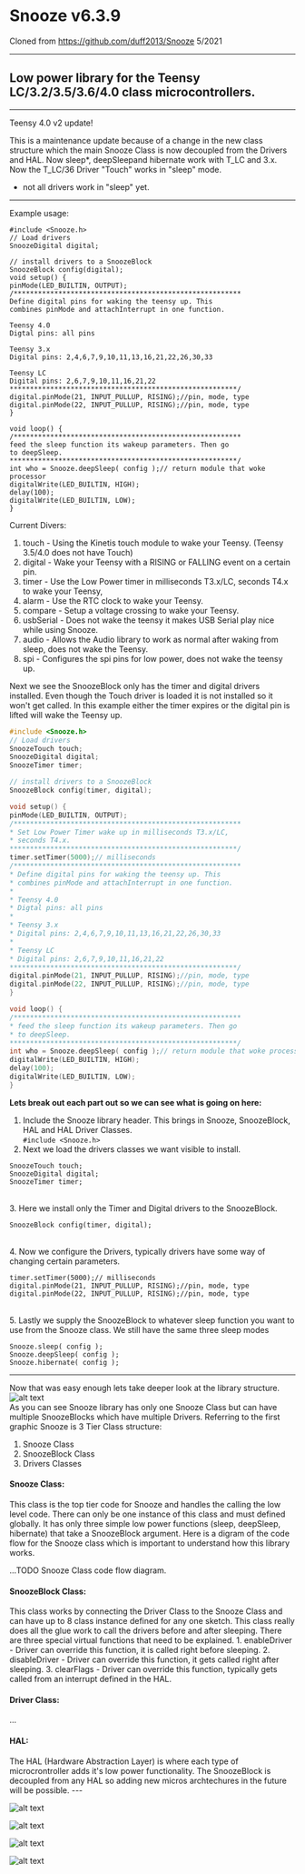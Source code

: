 # Snooze v6.3.9

Cloned from https://github.com/duff2013/Snooze 5/2021

---
Low power library for the Teensy LC/3.2/3.5/3.6/4.0 class microcontrollers.
---
***
Teensy 4.0 v2 update!

This is a maintenance update because of a change in the new class structure which the main Snooze Class is now decoupled from the Drivers and HAL.  Now sleep*, deepSleepand hibernate work with T_LC and 3.x. Now the T_LC/36  Driver "Touch" works in "sleep" mode. 

* not all drivers work in "sleep" yet.
***

Example usage:
```
#include <Snooze.h>
// Load drivers
SnoozeDigital digital;

// install drivers to a SnoozeBlock
SnoozeBlock config(digital);
void setup() {
pinMode(LED_BUILTIN, OUTPUT);
/********************************************************
Define digital pins for waking the teensy up. This
combines pinMode and attachInterrupt in one function.

Teensy 4.0
Digtal pins: all pins

Teensy 3.x
Digital pins: 2,4,6,7,9,10,11,13,16,21,22,26,30,33

Teensy LC
Digital pins: 2,6,7,9,10,11,16,21,22
********************************************************/
digital.pinMode(21, INPUT_PULLUP, RISING);//pin, mode, type
digital.pinMode(22, INPUT_PULLUP, RISING);//pin, mode, type
}

void loop() {
/********************************************************
feed the sleep function its wakeup parameters. Then go
to deepSleep.
********************************************************/
int who = Snooze.deepSleep( config );// return module that woke processor
digitalWrite(LED_BUILTIN, HIGH);
delay(100);
digitalWrite(LED_BUILTIN, LOW);
}
```

Current Divers:
1. touch     - Using the Kinetis touch module to wake your Teensy. (Teensy 3.5/4.0 does not have Touch)
2. digital   - Wake your Teensy with a RISING or FALLING event on a certain pin.
3. timer     - Use the Low Power timer in milliseconds T3.x/LC, seconds T4.x to wake your Teensy,
4. alarm     - Use the RTC clock to wake your Teensy.
5. compare   - Setup a voltage crossing to wake your Teensy.
6. usbSerial - Does not wake the teensy it makes USB Serial play nice while using Snooze.
7. audio     - Allows the Audio library to work as normal after waking from sleep, does not wake the Teensy.
8. spi       - Configures the spi pins for low power, does not wake the teensy up.

Next we see the SnoozeBlock only has the timer and digital drivers installed. Even though the Touch driver is loaded it is not installed so it won't get called. In this example either the timer expires or the digital pin is lifted will wake the Teensy up.<br>
```c
#include <Snooze.h>
// Load drivers
SnoozeTouch touch;
SnoozeDigital digital;
SnoozeTimer timer;

// install drivers to a SnoozeBlock
SnoozeBlock config(timer, digital);

void setup() {
pinMode(LED_BUILTIN, OUTPUT);
/********************************************************
* Set Low Power Timer wake up in milliseconds T3.x/LC, 
* seconds T4.x.
********************************************************/
timer.setTimer(5000);// milliseconds
/********************************************************
* Define digital pins for waking the teensy up. This
* combines pinMode and attachInterrupt in one function.
* 
* Teensy 4.0
* Digtal pins: all pins
*
* Teensy 3.x
* Digital pins: 2,4,6,7,9,10,11,13,16,21,22,26,30,33
*
* Teensy LC
* Digital pins: 2,6,7,9,10,11,16,21,22
********************************************************/
digital.pinMode(21, INPUT_PULLUP, RISING);//pin, mode, type
digital.pinMode(22, INPUT_PULLUP, RISING);//pin, mode, type
}

void loop() {
/********************************************************
* feed the sleep function its wakeup parameters. Then go 
* to deepSleep.
********************************************************/
int who = Snooze.deepSleep( config );// return module that woke processor
digitalWrite(LED_BUILTIN, HIGH);
delay(100);
digitalWrite(LED_BUILTIN, LOW);
}
```
<b>Lets break out each part out so we can see what is going on here:</b><br>
1. Include the Snooze library header. This brings in Snooze, SnoozeBlock, HAL and HAL Driver Classes.<br>
```#include <Snooze.h>```<br>
2. Next we load the drivers classes we want visible to install.<br>
```
SnoozeTouch touch;
SnoozeDigital digital;
SnoozeTimer timer;
```
<br>
3. Here we install only the Timer and Digital drivers to the SnoozeBlock.

```
SnoozeBlock config(timer, digital);
```

<br>
4. Now we configure the Drivers, typically drivers have some way of changing certain parameters.

```
timer.setTimer(5000);// milliseconds
digital.pinMode(21, INPUT_PULLUP, RISING);//pin, mode, type
digital.pinMode(22, INPUT_PULLUP, RISING);//pin, mode, type
```
<br>
5. Lastly we supply the SnoozeBlock to whatever sleep function you want to use from the Snooze class. We still have the same three sleep modes

```
Snooze.sleep( config );
Snooze.deepSleep( config );
Snooze.hibernate( config );
```


---
Now that was easy enough lets take deeper look at the library structure.<br>
![alt text](https://github.com/duff2013/Snooze/blob/master/images/Snooze_Class_Layout/Slide3.png "Snooze Library Layout")
<br>
As you can see Snooze library has only one Snooze Class but can have multiple SnoozeBlocks which have multiple Drivers. Referring to the first graphic Snooze is 3 Tier Class structure:

1. Snooze Class<br>
2. SnoozeBlock Class<br>
3. Drivers Classes<br>

<h4> Snooze Class:</h4>
This class is the top tier code for Snooze and handles the calling the low level code. There can only be one instance of this class and must defined globally. It has only three simple low power functions (sleep, deepSleep, hibernate) that take a SnoozeBlock argument. Here is a digram of the code flow for the Snooze class which is important to understand how this library works.

...TODO Snooze Class code flow diagram.
<h4> SnoozeBlock Class:</h4>
This class works by connecting the Driver Class to the Snooze Class and can have up to 8 class instance defined for any one sketch. This class really does all the glue work to call the drivers before and after sleeping. There are three special virtual functions that need to be explained.
1. enableDriver     - Driver can override this function, it is called right before sleeping.
2. disableDriver    - Driver can override this function, it gets called right after sleeping.
3. clearFlags       - Driver can override this function, typically gets called from an interrupt defined in the HAL.
<h4> Driver Class:</h4>
...
<h4> HAL:</h4>
The HAL (Hardware Abstraction Layer) is where each type of microcrontroller adds it's low power functionality. The SnoozeBlock is decoupled from any HAL so adding new micros archtechures in the future will be possible. 
---
<br>

![alt text](images/Snooze_Class_Layout/Slide4.png "Snooze Library Layout")
<br>

![alt text](images/Snooze_Class_Layout/Slide5.png "Snooze Library Layout")
<br>

![alt text](images/Snooze_Class_Layout/Slide6.png "Snooze Library Layout")
<br>

![alt text](images/Snooze_Class_Layout/Slide7.png "Snooze Library Layout")
<br>
